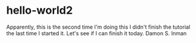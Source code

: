 # hello-world2
Apparently, this is the second time I'm doing this
I didn't finish the tutorial the last time I started it.
Let's see if I can finish it today.
Damon S. Inman
